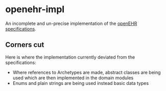 # openehr-impl

An incomplete and un-precise implementation of the [openEHR specifications](https://specifications.openehr.org).

## Corners cut

Here is where the implementation currently deviated from the specifications:

- Where references to Archetypes are made, abstract classes are being used which are then implemented in the domain modules
- Enums and plain strings are being used instead basic data types
